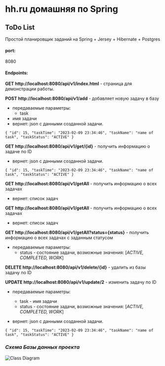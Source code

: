 # hh.ru домашняя по Spring

## ToDo List

Простой планировщик заданий на Spring + Jersey + Hibernate + Postgres

#### port:

8080

#### Endpoints:

**GET http://localhost:8080/api/v1/index.html** - страница для демонстрации работы.

**POST http://localhost:8080/api/v1/add** - добавляет новую задачу в базу

- передаваемые параметры:
    - task
- имя задачи
- вернет:
  json с данными созданной задачи.

`{
"id": 15,
"taskTime": "2023-02-09 23:34:46",
"taskName": "name of task",
"taskStatus": "ACTIVE"
}`

**GET http://localhost:8080/api/v1/get/{id}** - получить информацию о задаче по ID
- вернет:
json с данными созданной задачи.

`{
"id": 15,
"taskTime": "2023-02-09 23:34:46",
"taskName": "name of task",
"taskStatus": "ACTIVE"
}`

**GET http://localhost:8080/api/v1/getAll** - получить информацию о всех задачах
- вернет:
 список задач

**GET http://localhost:8080/api/v1/getAll** - получить информацию о всех задачах
- вернет:
  список задач

**GET http://localhost:8080/api/v1/getAll?status={status}** - получить информацию о всех задачах с заданным статусом
- передаваемые параметры:
  - status - состояние задачи, возможные значения: [_ACTIVE, COMPLETED, WORK_]

**DELETE http://localhost:8080/api/v1/delete/{id}** - удалить из базы задачу по ID

**UPDATE http://localhost:8080/api/v1/update/2** - изменить задачу по ID
- передаваемые параметры:
  - task - имя задачи
  - status - состояние задачи, возможные значения: [_ACTIVE, COMPLETED, WORK_]

- вернет:
json с данными созданной задачи.

`{
"id": 15,
"taskTime": "2023-02-09 23:34:46",
"taskName": "name of task",
"taskStatus": "ACTIVE"
}`


### _Схема Базы данных проекта_

![Class Diagram](http://www.plantuml.com/plantuml/proxy?src=https://raw.githubusercontent.com/bannovdaniil/hh_todolist/develop/uml/scheme.puml?new)
